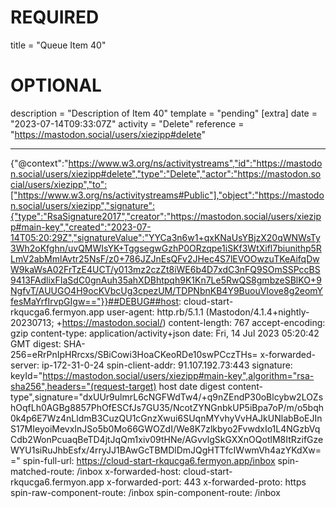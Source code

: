 
# REQUIRED
title = "Queue Item 40"
# OPTIONAL
description = "Description of Item 40"
template = "pending"
[extra]
date = "2023-07-14T09:33:07Z"
activity = "Delete"
reference = "https://mastodon.social/users/xiezipp#delete"

---
{"@context":"https://www.w3.org/ns/activitystreams","id":"https://mastodon.social/users/xiezipp#delete","type":"Delete","actor":"https://mastodon.social/users/xiezipp","to":["https://www.w3.org/ns/activitystreams#Public"],"object":"https://mastodon.social/users/xiezipp","signature":{"type":"RsaSignature2017","creator":"https://mastodon.social/users/xiezipp#main-key","created":"2023-07-14T05:20:29Z","signatureValue":"YYCa3n6w1+qxKNaUsYBjzX20qWNWsTy3Wh2oKfghn/uvQMWIsYK+TggsegwGzhP0ORzqpe1iSKf3WtXifl7biunithp5RLmV2abMmlAvtr25NsF/z0+786JZJnEsQFv2JHec4S7lEVOOwzuTKeAifqDwW9kaWsA02FrTzE4UCT/y013mz2czZt8iWE6b4D7xdC3nFQ9SOmSSPccBS9413FAdlixFIaSdC0gnAuh35ahXDBhtpqh9K1Kn7Le5RwQS8gmbzeSBlKO+9NgfvT/AUUGO4H9ocKVbcUg3cpezUM/TDPNbnKB4Y9BuouVIove8g2eomYfesMaYrfIrvpGIgw=="}}##DEBUG##host: cloud-start-rkqucga6.fermyon.app
user-agent: http.rb/5.1.1 (Mastodon/4.1.4+nightly-20230713; +https://mastodon.social/)
content-length: 767
accept-encoding: gzip
content-type: application/activity+json
date: Fri, 14 Jul 2023 05:20:42 GMT
digest: SHA-256=eRrPnIpHRrcxs/SBiCowi3HoaCKeoRDe10swPCczTHs=
x-forwarded-server: ip-172-31-0-24
spin-client-addr: 91.107.192.73:443
signature: keyId="https://mastodon.social/users/xiezipp#main-key",algorithm="rsa-sha256",headers="(request-target) host date digest content-type",signature="dxUUr9ulmrL6cNGFWdTw4/+q9nZEndP30oBlcybw2LOZshOqfLh0AGBg8857PhOfESCfJs7GU35/NcotZYNGnbkUP5iBpa7oP/m/o5bqh0k4p6E7Wz4nLldmB3CuzQU1cGnzXwui6SUqnMYvhyVvHAJkUNlabBoEJInS17MIeyoiMevxInJSo5b0Mo66GWOZdI/We8K7zlkbyo2FvwdxIo1L4NGzbVqCdb2WonPcuaqBeTD4jtJqQm1xiv09tHNe/AGvvlgSkGXXnOQotlM8ItRzifGzeWYU1siRuJhbEsfx/4rryJJ1BAwGcTBMDlDmJQgHTTfcIWwmVh4azYKdXw=="
spin-full-url: https://cloud-start-rkqucga6.fermyon.app/inbox
spin-matched-route: /inbox
x-forwarded-host: cloud-start-rkqucga6.fermyon.app
x-forwarded-port: 443
x-forwarded-proto: https
spin-raw-component-route: /inbox
spin-component-route: /inbox


